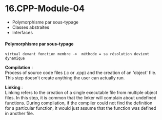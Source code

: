 # 16.CPP-Module-04

* Polymorphisme par sous-typage  
* Classes abstraites  
* Interfaces

#### Polymorphisme par sous-typage

```
virtual devant fonction membre ->  méthode = sa résolution devient dynamique
```

**Compilation** :  
Process of source code files (.c or .cpp) and the creation of an 'object' file. This step doesn't create anything the user can actually run. 

**Linking** :   
Linking refers to the creation of a single executable file from multiple object files. In this step, it is common that the linker will complain about undefined functions. During compilation, if the compiler could not find the definition for a particular function, it would just assume that the function was defined in another file.

